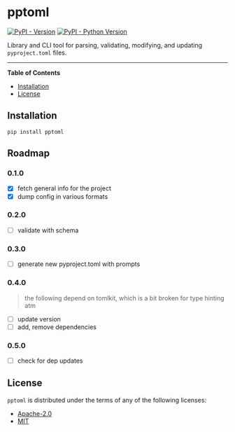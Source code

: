 # pptoml

[![PyPI - Version](https://img.shields.io/pypi/v/pptoml.svg)](https://pypi.org/project/pptoml)
[![PyPI - Python Version](https://img.shields.io/pypi/pyversions/pptoml.svg)](https://pypi.org/project/pptoml)

Library and CLI tool for parsing, validating, modifying, and updating `pyproject.toml` files. 

-----

**Table of Contents**

- [Installation](#installation)
- [License](#license)

## Installation

```console
pip install pptoml
```

## Roadmap

### 0.1.0

- [x] fetch general info for the project
- [x] dump config in various formats

### 0.2.0

- [ ] validate with schema

### 0.3.0

- [ ] generate new pyproject.toml with prompts

### 0.4.0

> the following depend on tomlkit, which is a bit broken for type hinting atm

- [ ] update version
- [ ] add, remove dependencies

### 0.5.0

- [ ] check for dep updates


## License

`pptoml` is distributed under the terms of any of the following licenses:

- [Apache-2.0](https://spdx.org/licenses/Apache-2.0.html)
- [MIT](https://spdx.org/licenses/MIT.html)
